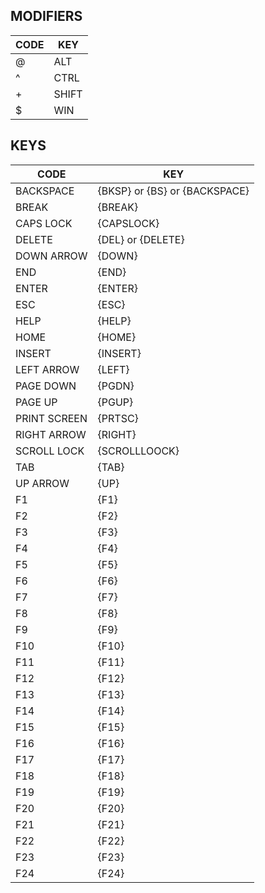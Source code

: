 
## MODIFIERS

| CODE | KEY |
| ---- | ---- |
| @ | ALT |
| ^ | CTRL |
| + | SHIFT |
| $ | WIN |

## KEYS

| CODE | KEY |
| ---- | ---- |
| BACKSPACE | {BKSP} or {BS} or {BACKSPACE} |
| BREAK | {BREAK} |
| CAPS LOCK | {CAPSLOCK} |
| DELETE | {DEL} or {DELETE} |
| DOWN ARROW | {DOWN} |
| END | {END} |
| ENTER | {ENTER} |
| ESC | {ESC} |
| HELP | {HELP} |
| HOME | {HOME} |
| INSERT | {INSERT} |
| LEFT ARROW | {LEFT} |
| PAGE DOWN | {PGDN} |
| PAGE UP | {PGUP} |
| PRINT SCREEN | {PRTSC} |
| RIGHT ARROW | {RIGHT} |
| SCROLL LOCK | {SCROLLLOOCK} |
| TAB | {TAB} |
| UP ARROW | {UP} |
| F1 | {F1} |
| F2 | {F2} |
| F3 | {F3} |
| F4 | {F4} |
| F5 | {F5} |
| F6 | {F6} |
| F7 | {F7} |
| F8 | {F8} |
| F9 | {F9} |
| F10 | {F10} |
| F11 | {F11} |
| F12 | {F12} |
| F13 | {F13} |
| F14 | {F14} |
| F15 | {F15} |
| F16 | {F16} |
| F17 | {F17} |
| F18 | {F18} |
| F19 | {F19} |
| F20 | {F20} |
| F21 | {F21} |
| F22 | {F22} |
| F23 | {F23} |
| F24 | {F24} |
